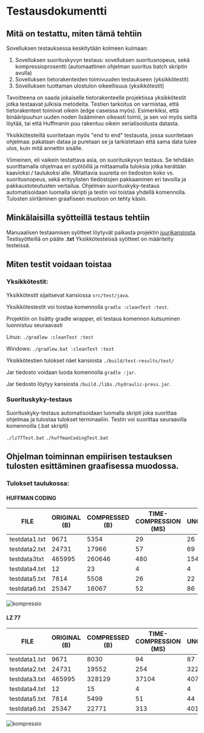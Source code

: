 # Testausdokumentti

## Mitä on testattu, miten tämä tehtiin
Sovelluksen testauksessa keskitytään kolmeen kulmaan: 

1. Sovelluksen suorituskyvyn testaus: sovelluksen suoritusnopeus, sekä kompressioprosentti  (automaattinen ohjelman suoritus batch skriptin avulla)
2. Sovelluksen tietorakenteiden toimivuuden testaukseen (yksikkötestit)
3. Sovelluksen tuottaman ulostulon oikeellisuus (yksikkötestit)

Tavoitteena on saada jokaiselle tietorakenteelle projektissa yksikkötestit jotka testaavat julkisia metodeita. Testien tarkoitus on varmistaa, että tietorakenteet toimivat oikein (edge caseissa myös). Esimerkiksi, että binääripuuhun uuden noden lisääminen oikeasti toimii, ja sen voi myös sieltä löytää, tai että Huffmanin puu rakentuu oikein serialisoidusta datasta.

Yksikkötesteillä suoritetaan myös "end to end" testausta, jossa suoritetaan ohjelmaa: pakataan dataa ja puretaan se ja tarkistetaan että sama data tulee ulos, kuin mitä annettin sisälle.

Viimeinen, eli vaikein testattava asia, on suorituskyvyn testaus. Se tehdään suorittamalla ohjelmaa eri syötöillä ja mittaamalla tuloksia jotka kerätään kaavioksi / taulukoksi alle. Mitattavia suureita on tiedoston koko vs. suoritusnopeus, sekä erityylisten tiedostojen pakkaaminen eri tavoilla ja pakkaustoteutusten vertailua. Ohjelman suorituskyky-testaus automatisoidaan luomalla skripti ja testin voi toistaa yhdellä komennolla. Tulosten siirtäminen graafiseen muotoon on tehty käsin.

## Minkälaisilla syötteillä testaus tehtiin

Manuaalisen testaamisen syötteet löytyvät paikasta projektin [juurikansiosta](https://github.com/Zudoku/hydraulic-press/tree/master/hydraulic-press). Testisyötteillä on pääte **.txt**  Yksikkötesteissä syötteet on määritelty testeissä.

## Miten testit voidaan toistaa
### Yksikkötestit:
Yksikkötestit sijaitsevat kansiossa `src/test/java`.

Yksikkötestestit voi toistaa komennolla `gradle :cleanTest :test`.

Projektiin on lisätty gradle wrapper, eli testaus komennon kutsuminen luonnistuu seuraavasti

Linux: 
```./gradlew :cleanTest :test```

Windows:
```./gradlew.bat :cleanTest :test```


Yksikkötestien tulokset näet kansiosta `./build/test-results/test/`

Jar tiedosto voidaan luoda komennolla `gradle :jar`.

Jar tiedosto löytyy kansiosta  `/build./libs./hydraulic-press.jar`.

### Suorituskyky-testaus

Suorituskyky-testaus automatisoidaan luomalla skripti joka suorittaa ohjelmaa ja tulostaa tulokset terminaaliin.
Testin voi suorittaa seuraavilla komennoilla (.bat skripti)

```./lz77Test.bat```
```./huffmanCodingTest.bat```

## Ohjelman toiminnan empiirisen testauksen tulosten esittäminen graafisessa muodossa.


### Tulokset taulukossa:

#### HUFFMAN CODING

| FILE | ORIGINAL (B) | COMPRESSED (B) | TIME-COMPRESSION (MS) | TIME-UNCOMPRESSION (MS) |
|------|----------|------------|------------------|--------------------|
|   testdata1.txt  |   9671   |    5354    |        29        |         26         |
|   testdata2.txt  |   24731  |    17966   |        57        |         69         |
|   testdata3txt  |  465995  |   260646   |       480       |        15454       |
|   testdata4.txt  |    12    |     23     |         4        |          4         |
|   testdata5.txt  |   7814   |    5508    |        26        |         22         |
|   testdata6.txt  |   25347  |    16067   |        52        |         86         |

![kompressio](/dokumentaatio/huffman.png "Kompressio huffman coding")

#### LZ 77

| FILE | ORIGINAL (B) | COMPRESSED (B) | TIME-COMPRESSION (MS) | TIME-UNCOMPRESSION (MS) |
|------|----------|------------|------------------|--------------------|
|   testdata1.txt  |   9671   |    8030    |        94        |         87         |
|   testdata2.txt  |   24731  |    19552   |        254       |         322        |
|   testdata3.txt  |  465995  |   328129   |       37104      |        40749       |
|   testdata4.txt  |    12    |     15     |         4        |          4         |
|   testdata5.txt  |   7814   |    5499    |        51        |         44         |
|   testdata6.txt  |   25347  |    22771   |        313       |         401        |

![kompressio](/dokumentaatio/lz77.png "Kompressio lz77")

